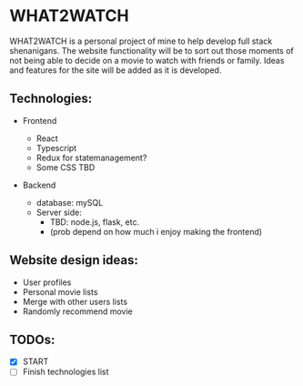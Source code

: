 # WHAT2WATCH

WHAT2WATCH is a personal project of mine to help develop full stack shenanigans.
The website functionality will be to sort out those moments of not being able to
decide on a movie to watch with friends or family. Ideas and features for the
site will be added as it is developed.

## Technologies:

-   Frontend

    -   React
    -   Typescript
    -   Redux for statemanagement?
    -   Some CSS TBD

-   Backend
    -   database: mySQL
    -   Server side:
        -   TBD: node.js, flask, etc.
        -   (prob depend on how much i enjoy making the frontend)

## Website design ideas:

-   User profiles
-   Personal movie lists
-   Merge with other users lists
-   Randomly recommend movie

## TODOs:

-   [x] START
-   [ ] Finish technologies list
